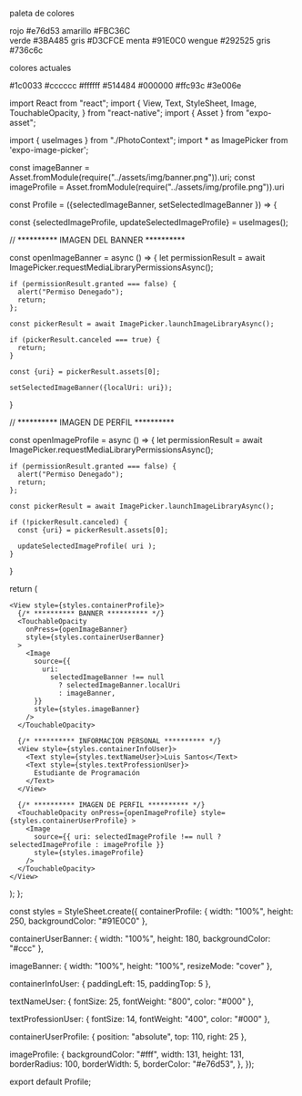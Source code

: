 paleta de colores

rojo      #e76d53
amarillo  #FBC36C  
verde     #3BA485
gris      #D3CFCE
menta     #91E0C0
wengue    #292525
gris      #736c6c

colores actuales

#1c0033
#cccccc
#ffffff
#514484
#000000
#ffc93c
#3e006e


import React from "react";
import { View, Text, StyleSheet, Image, TouchableOpacity, } from "react-native";
import { Asset } from "expo-asset";

import { useImages } from "./PhotoContext";
import * as ImagePicker from 'expo-image-picker';

const imageBanner = Asset.fromModule(require("../assets/img/banner.png")).uri;
const imageProfile = Asset.fromModule(require("../assets/img/profile.png")).uri


const Profile = ({selectedImageBanner, setSelectedImageBanner }) => {

  const {selectedImageProfile, updateSelectedImageProfile} = useImages();

  // ********** IMAGEN DEL BANNER **********

  const openImageBanner = async () => {
    let permissionResult = await ImagePicker.requestMediaLibraryPermissionsAsync();

    if (permissionResult.granted === false) {
      alert("Permiso Denegado");
      return;
    };

    const pickerResult = await ImagePicker.launchImageLibraryAsync();

    if (pickerResult.canceled === true) {
      return;
    }

    const {uri} = pickerResult.assets[0];

    setSelectedImageBanner({localUri: uri});
  }

  // ********** IMAGEN DE PERFIL **********

  const openImageProfile = async () => {
    let permissionResult = await ImagePicker.requestMediaLibraryPermissionsAsync();

    if (permissionResult.granted === false) {
      alert("Permiso Denegado");
      return;
    };

    const pickerResult = await ImagePicker.launchImageLibraryAsync();

    if (!pickerResult.canceled) {
      const {uri} = pickerResult.assets[0];
  
      updateSelectedImageProfile( uri );
    }

  }





  return (

    <View style={styles.containerProfile}>
      {/* ********** BANNER ********** */}
      <TouchableOpacity
        onPress={openImageBanner}
        style={styles.containerUserBanner}
      >
        <Image
          source={{
            uri:
              selectedImageBanner !== null
                ? selectedImageBanner.localUri
                : imageBanner,
          }}
          style={styles.imageBanner}
        />
      </TouchableOpacity>

      {/* ********** INFORMACION PERSONAL ********** */}
      <View style={styles.containerInfoUser}>
        <Text style={styles.textNameUser}>Luis Santos</Text>
        <Text style={styles.textProfessionUser}>
          Estudiante de Programación
        </Text>
      </View>

      {/* ********** IMAGEN DE PERFIL ********** */}
      <TouchableOpacity onPress={openImageProfile} style={styles.containerUserProfile} >
        <Image
          source={{ uri: selectedImageProfile !== null ? selectedImageProfile : imageProfile }}
          style={styles.imageProfile}
        />
      </TouchableOpacity>
    </View>
  );
};

const styles = StyleSheet.create({
  containerProfile: {
    width: "100%",
    height: 250,
    backgroundColor: "#91E0C0"
  },

  containerUserBanner: {
    width: "100%",
    height: 180,
    backgroundColor: "#ccc"
  },

  imageBanner: {
    width: "100%",
    height: "100%",
    resizeMode: "cover"
  },
  
  containerInfoUser: {
    paddingLeft: 15,
    paddingTop: 5
  },

  textNameUser: {
    fontSize: 25,
    fontWeight: "800",
    color: "#000"
  },

  textProfessionUser: {
    fontSize: 14,
    fontWeight: "400",
    color: "#000"
  },

  containerUserProfile: {
    position: "absolute",
    top: 110,
    right: 25
  },

  imageProfile: {
    backgroundColor: "#fff",
    width: 131,
    height: 131,
    borderRadius: 100,
    borderWidth: 5,
    borderColor: "#e76d53",
  },
});

export default Profile;
